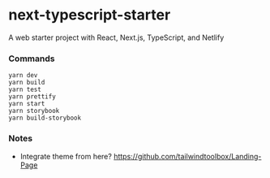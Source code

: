 # next-typescript-starter

A web starter project with React, Next.js, TypeScript, and Netlify

### Commands

```
yarn dev
yarn build
yarn test
yarn prettify
yarn start
yarn storybook
yarn build-storybook
```


### Notes
- Integrate theme from here? https://github.com/tailwindtoolbox/Landing-Page